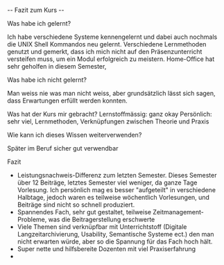 -- Fazit zum Kurs --

Was habe ich gelernt?

Ich habe verschiedene Systeme kennengelernt und dabei auch nochmals die UNIX Shell Kommandos neu gelernt. Verschiedene Lernmethoden genutzt und gemerkt, dass ich mich nicht auf den Präsenzunterricht versteifen muss, um ein Modul erfolgreich zu meistern. Home-Office hat sehr geholfen in diesem Semester,

Was habe ich nicht gelernt?

Man weiss nie was man nicht weiss, aber grundsätzlich lässt sich sagen, dass Erwartungen erfüllt werden konnten.

Was hat der Kurs mir gebracht?
Lernstoffmässig: ganz okay
Persönlich: sehr viel, Lernmethoden, Verknüpfungen zwischen Theorie und Praxis


Wie kann ich dieses Wissen weiterverwenden?

Später im Beruf sicher gut verwendbar

Fazit
- Leistungsnachweis-Differenz zum letzten Semester. Dieses Semester über 12 Beiträge, letztes Semester viel weniger, da ganze Tage Vorlesung. Ich persönlich mag es besser "aufgeteilt" in verschiedene Halbtage, jedoch waren es teilweise wöchentlich Vorlesungen, und Beiträge sind nicht so schnell produziert.
- Spannendes Fach, sehr gut gestaltet, teilweise Zeitmanagement-Probleme, was die Beitragerstellung erschwerte
- Viele Themen sind verknüpfbar mit Unterrichtstoff (Digitale Langzeitarchivierung, Usability, Semantische Systeme ect.) den man nicht erwarten würde, aber so die Spannung für das Fach hoch hält.
- Super nette und hilfsbereite Dozenten mit viel Praxiserfahrung
-
